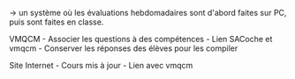 -> un système où les évaluations hebdomadaires sont d'abord faites sur PC, puis sont faites en classe.

VMQCM
    - Associer les questions à des compétences
    - Lien SACoche et vmqcm
    - Conserver les réponses des élèves pour les compiler

Site Internet
    - Cours mis à jour
    - Lien avec vmqcm